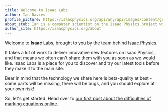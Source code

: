 ```yaml
---
title: Welcome to Isaac Labs
author: Ian Davies
profile_picture: https://isaacphysics.org/api/any/api/images/content/general_pages/about_us/photos/id.png
about_stub: Ian is a computer scientist on the Isaac Physics project with a particular interest in education and human-computer interaction.
author_site: https://isaacphysics.org/about
---
```


Welcome to <b>Isaac</b> <span class="capsule">Labs</span>, brought to you by the team behind <a href="https://isaacphysics.org">Isaac Physics</a>.

It takes a lot of work to deliver innovative new features on Isaac Physics, and that means we often can't share them with you as soon as we would like. Isaac Labs is a place for you to discover and try our latest tools before they make it to the main site.

Bear in mind that the technology we share here is beta-quality at best - some parts will be missing, there will be bugs, and you should explore at your own risk!

So, let's get started. Head over to <a href="/marking-equations.html">our first post about the difficulties of marking equations online</a>.